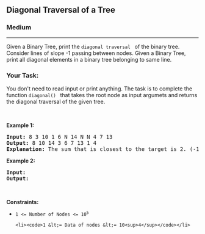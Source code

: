 <h2>Diagonal Traversal of a Tree</h2>
<h3>Medium</h3><hr>
<div><p>Given a Binary Tree, print the <code>diagonal traversal </code> of the binary tree. Consider lines of slope -1 passing between nodes. Given a Binary Tree, print all diagonal elements in a binary tree belonging to same line.</p>



<h3>  Your Task: </h3>
<p>You don't need to read input or print anything. The task is to complete the function <code>diagonal() </code>   that takes the root node as input argumets and returns the diagonal traversal of the given tree. </p>


<p>&nbsp;</p>
<p><strong>Example 1:</strong></p>

      
 
<pre><strong>Input:</strong> 8 3 10 1 6 N 14 N N 4 7 13
<strong>Output:</strong> 8 10 14 3 6 7 13 1 4
<strong>Explanation:</strong> The sum that is closest to the target is 2. (-1 + 2 + 1 = 2).
</pre>

<p><strong>Example 2:</strong></p>

<pre><strong>Input:</strong> 
<strong>Output:</strong> 
</pre>

<p>&nbsp;</p>
<p><strong>Constraints:</strong></p>

<ul>
	<li><code>1 &lt;= Number of Nodes &lt;= 10<sup>5</sup></code></li>

	<li><code>1 &lt;= Data of nodes &lt;= 10<sup>4</sup></code></li>
</ul>
</div>
